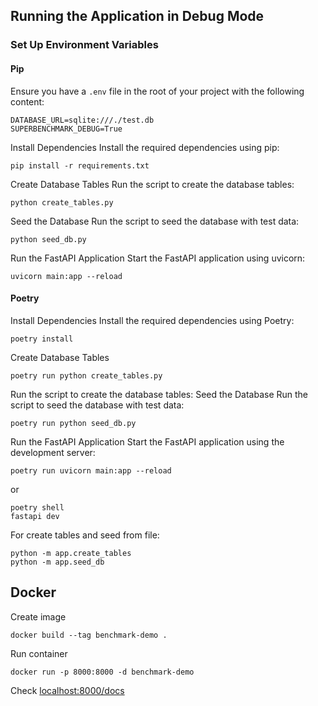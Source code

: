 ## Running the Application in Debug Mode

### Set Up Environment Variables

#### Pip

Ensure you have a `.env` file in the root of your project with the following content:

```
DATABASE_URL=sqlite:///./test.db
SUPERBENCHMARK_DEBUG=True
```
Install Dependencies
Install the required dependencies using pip:
```
pip install -r requirements.txt
```
Create Database Tables
Run the script to create the database tables:
```
python create_tables.py
```
Seed the Database
Run the script to seed the database with test data:
```
python seed_db.py
```
Run the FastAPI Application
Start the FastAPI application using uvicorn:
```
uvicorn main:app --reload
```

#### Poetry
Install Dependencies
Install the required dependencies using Poetry:
```
poetry install
```
Create Database Tables
```
poetry run python create_tables.py
```
Run the script to create the database tables:
Seed the Database
Run the script to seed the database with test data:
```
poetry run python seed_db.py
```

Run the FastAPI Application
Start the FastAPI application using the development server:

```
poetry run uvicorn main:app --reload
```
or
```
poetry shell
fastapi dev
```
For create tables and seed from file:
```
python -m app.create_tables
python -m app.seed_db
```

## Docker
Create image
```
docker build --tag benchmark-demo .
```
Run container
```
docker run -p 8000:8000 -d benchmark-demo
```
Check
[localhost:8000/docs](localhost:8000/docs)

